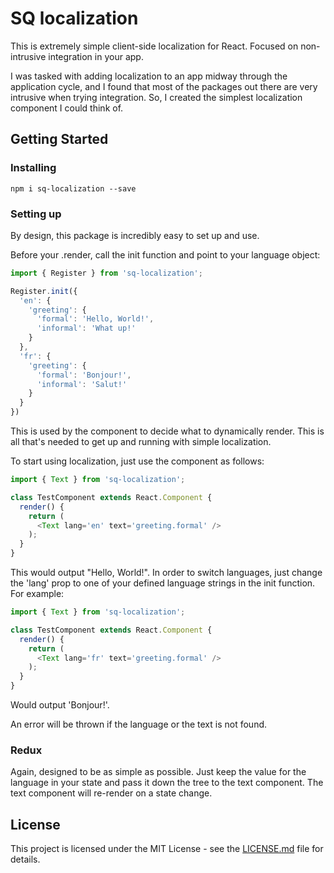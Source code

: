# SQ localization

This is extremely simple client-side localization for React. Focused on non-intrusive integration in your app.

I was tasked with adding localization to an app midway through the application cycle, and I found that most of the packages out there are very intrusive when trying integration. So, I created the simplest localization component I could think of.

## Getting Started

### Installing

`npm i sq-localization --save`

### Setting up

By design, this package is incredibly easy to set up and use.

Before your .render, call the init function and point to your language object:

```js
import { Register } from 'sq-localization';

Register.init({
  'en': {
    'greeting': {
      'formal': 'Hello, World!',
      'informal': 'What up!'
    }
  },
  'fr': {
    'greeting': {
      'formal': 'Bonjour!',
      'informal': 'Salut!'
    }
  }
})
```

This is used by the <Text /> component to decide what to dynamically render. This is all that's needed to get up and running with simple localization.

To start using localization, just use the <Text /> component as follows:

```js
import { Text } from 'sq-localization';

class TestComponent extends React.Component {
  render() {
    return (
      <Text lang='en' text='greeting.formal' />
    );
  }
}
```

This would output "Hello, World!". In order to switch languages, just change the 'lang' prop to one of your defined language strings in the init function. For example:

```js
import { Text } from 'sq-localization';

class TestComponent extends React.Component {
  render() {
    return (
      <Text lang='fr' text='greeting.formal' />
    );
  }
}
```

Would output 'Bonjour!'.

An error will be thrown if the language or the text is not found.

### Redux

Again, designed to be as simple as possible. Just keep the value for the language in your state and pass it down the tree to the text component. The text component will re-render on a state change.

## License

This project is licensed under the MIT License - see the [LICENSE.md](LICENSE.md) file for details.
